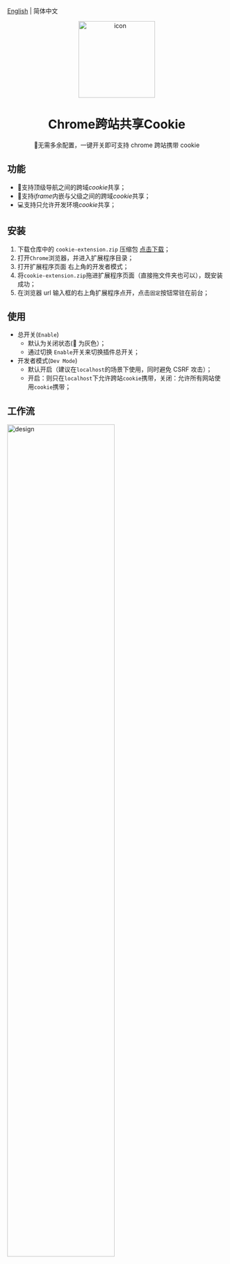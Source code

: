 [English](README.en.md) | 简体中文
<div align=center>
  <img width="176" alt="icon" src="https://github.com/daylenjeez/chrome-samesite-cookie/assets/111993029/8dc9eeca-eb78-42cb-b6a7-635c70d2f31e">
</div>
<h1 align="center">Chrome跨站共享Cookie</h1>

<p align="center">🌟无需多余配置，一键开关即可支持 chrome 跨站携带 cookie </p>

## 功能
- 🎨支持顶级导航之间的跨域*cookie*共享；
- 🚗支持*iframe*内嵌与父级之间的跨域*cookie*共享；
- 💻支持只允许开发环境*cookie*共享；

## 安装
1. 下载仓库中的 `cookie-extension.zip` 压缩包 <a href="https://github.com/daylenjeez/chrome-samesite-cookie/raw/main/cookie-extension.zip">点击下载</a>；
2. 打开`Chrome`浏览器，并进入扩展程序目录；
3. 打开扩展程序页面 右上角的开发者模式；
4. 将`cookie-extension.zip`拖进扩展程序页面（直接拖文件夹也可以），既安装成功；
5. 在浏览器 url 输入框的右上角扩展程序点开，点击`固定`按钮常驻在前台；

## 使用
- 总开关(`Enable`)
  - 默认为关闭状态(🍪 为灰色）；
  - 通过切换 `Enable`开关来切换插件总开关；
- 开发者模式(`Dev Mode`)
  - 默认开启（建议在`localhost`的场景下使用，同时避免 CSRF 攻击）；
  - 开启：则只在`localhost`下允许跨站`cookie`携带，关闭：允许所有网站使用`cookie`携带；

## 工作流
<div align="left">
  <img alt="design" width="70%" src="https://github.com/daylenjeez/chrome-samesite-cookie/assets/111993029/69100922-54f1-4893-b0f7-7e0f389b5a25">
</div>




